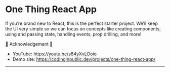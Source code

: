 # One Thing React App
If you’re brand new to React, this is the perfect starter project. We’ll keep the UI very simple so we can focus on concepts like creating components, using and passing state, handling events, prop drilling, and more! 

🔗  Acknowledgement 🔗
- YouTube: https://youtu.be/s84yXvLOoio
- Demo site: https://codinginpublic.dev/projects/one-thing-react-app/

---------------------------------------